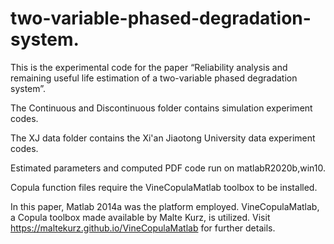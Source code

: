 # two-variable-phased-degradation-system.
This is the experimental code for the paper “Reliability analysis and remaining useful life estimation of a two-variable phased degradation system”.

The Continuous and Discontinuous folder contains simulation experiment codes.

The XJ data folder contains the Xi'an Jiaotong University data experiment codes.

Estimated parameters and computed PDF code run on matlabR2020b,win10.

Copula function files require the VineCopulaMatlab toolbox to be installed.

In this paper, Matlab 2014a was the platform employed. VineCopulaMatlab, a Copula toolbox made
available by Malte Kurz, is utilized. Visit https://maltekurz.github.io/VineCopulaMatlab for further details.
